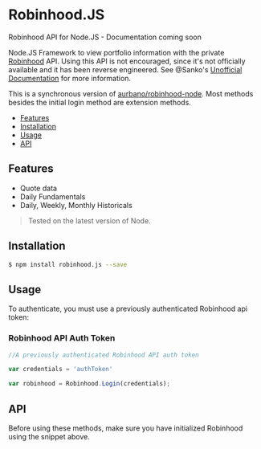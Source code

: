 # Robinhood.JS

Robinhood API for Node.JS - Documentation coming soon

Node.JS Framework to view portfolio information with the private [Robinhood](https://www.robinhood.com/) API. Using this API is not encouraged, since it's not officially available and it has been reverse engineered.
See @Sanko's [Unofficial Documentation](https://github.com/sanko/Robinhood) for more information.

This is a synchronous version of [aurbano/robinhood-node](https://github.com/aurbano/robinhood-node). Most methods besides the initial login method are extension methods.

<!-- toc -->
  * [Features](#features)
  * [Installation](#installation)
  * [Usage](#usage)
  * [API](#api)


## Features
* Quote data
* Daily Fundamentals
* Daily, Weekly, Monthly Historicals

> Tested on the latest version of Node.

## Installation
```bash
$ npm install robinhood.js --save
```
## Usage

To authenticate, you must use a previously authenticated Robinhood api token:

### Robinhood API Auth Token
```js
//A previously authenticated Robinhood API auth token

var credentials = 'authToken'
```

```js
var robinhood = Robinhood.Login(credentials);
```

## API

Before using these methods, make sure you have initialized Robinhood using the snippet above.
